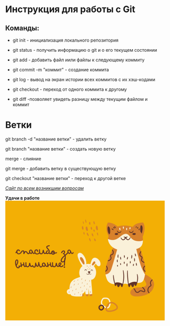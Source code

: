 # Инструкция для работы с Git
## Команды:
* git init - инициализация локального репозитория
+ git status - получить информацию о git и о его текущем состоянии

+ git add - добавить файл иили файлы к следующему коммиту
* git commit -m "коммит" - создание коммита

* git log - вывод на экран истории всех коммитов с их хэш-кодами
+ git checkout - переход от одного коммита к другому

+ git diff -позволяет увидеть разницу между текущим файлом и коммит

# Ветки
git branch -d "название ветки" - удалить ветку

git branch "название ветки" - создать новую ветку

merge - слияние

git merge - добавить ветку в существующую ветку

git checkout "название ветки" - переход к другой ветке




[*Сайт по всем возникшим вопросам*](https://git-scm.com/)

**Удачи в работе**![Alt text](image.png)